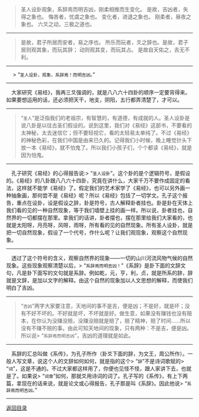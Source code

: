 > 圣人设卦观象，系辞焉而明吉凶，刚柔相推而生变化。 是故，吉凶者，失得之象也。 悔吝者，忧虞之象也。 变化者，进退之象也。 刚柔者，昼夜之象也。 六爻之动，三极之道也。
___
> 是故，君子所居而安者，易之序也。 所乐而玩者，爻之辞也。是故，君子居则观其象，而玩其辞； 动则观其变，而玩其占。 是故自天佑之，吉无不利。
___
&emsp; > “``圣人设卦，观象，系辞焉！而明吉凶。``”
___
&emsp;大家研究《易经》，我再三爻强调的，就是八八六十四卦的顺序一定要背得来。如果要想运用的话，还必须把天干，地支，阴阳，五行都弄清楚了，才可以。
___
> “``圣人``”是泛指我们的老祖宗，有智慧的，有道德，有成就的人。圣人设卦是说八卦是以往古圣们假设的。说到这里，我们对《易经》这部书，不要看的太神秘，太去迷信它；但不要轻视它，看的太轻易太单纯了。不过《易经》的神秘色彩，在我们中国是由来已久的。记得我们小时候，晚上睡觉针头下放一本《易经》，就不怕鬼了。所以我们小孩子们，个个都读《易经》，就是因为怕鬼。
___
&emsp;孔子研究《易经》的心得报告说:> “``圣人设卦``”。这个卦的是个逻辑符号，是假设的。《易经》的八卦跟八八六十四卦，究竟在讲什么，大家千万不要作成固定的看法，这样就不能学《易经》了。假定我们的艺术家学了《易经》，也可以另外画一种抽象画，那何尝不是《易经》呢？所以《易经》包括了一切学文。孔子这个报告，重点在设卦，设是假设之辞，卦是符号，古人解释卦者挂也。卦是卦在天体上我们看的见的一种自然现象，等于我们墙壁上挂的画一样。所以说，卦者挂也，自然界的一切都摆在那里。拿我们的话讲，卦者摆也，摆在那里给我们大家看的，也就是太阳呀，月亮呀，风呀，雨呀，所有看的见的自然现象。所有圣人设卦，就是把一切自然现象，假设了一个代号，作什么呢？让我们观现象，观察这个自然现象。
___
&emsp;透过了这个符号的含义，观察自然界的现象——一切的山川河流风物气候的自然现象。这些现象观察清楚以后，> “``系辞焉而明吉凶！``”《系辞》是卦下面的文辞文句，凡是卦下面写的文句就是系辞。例如乾，元，亨，利，贞，就是所系的辞，辞就是文辞，是加以文字的解释。由这个自然的现象加以人文思想的解释，而使我们明白了吉凶。
___
> “``吉凶``”两字大家要注意，天地间的事不是吉，便是凶；不是好，就是坏；没有不好不坏的。不好就是坏，不坏就是好。做生意，如果没有赚钱也没有赔本，在你认为没赚没赔，没赚没赔就是赔了，赔了精神，赔了时间……所以没有不赚不赔的事。由此可知天地间的现象，只有两种：不是吉，便是凶。所以说> “``系辞焉而明吉凶``”，吉凶的道理就是如此。
___
&emsp;系辞的汇总叫做《系传》，为孔子所作（卦爻下面的辞，为文王，周公所作）。一般人写文章，说这个人的文辞如何如何，就是指的这个> “``辞``”不是诗词歌赋的> “``词``”，这是不通的。不过大家都这样用了，你便也见怪不怪，跟人家讲下去，也就是了。如果说> “``词章``”如何，那就爻用诗词的词了。孔子写的《系传》，有上下两篇，拿现在的话来说，就是论文或心得报告，孔子那是叫《系辞》。因此他说> “``系辞焉而明吉凶。``”
___
[返回目录](../../master/README.md#目录)